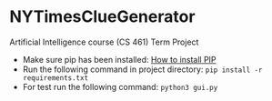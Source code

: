 # NYTimesClueGenerator
Artificial Intelligence course (CS 461) Term Project

* Make sure pip has been installed: [How to install PIP](https://www.makeuseof.com/tag/install-pip-for-python/)
* Run the following command in project directory: ```pip install -r requirements.txt```
* For test run the following command: ```python3 gui.py```
